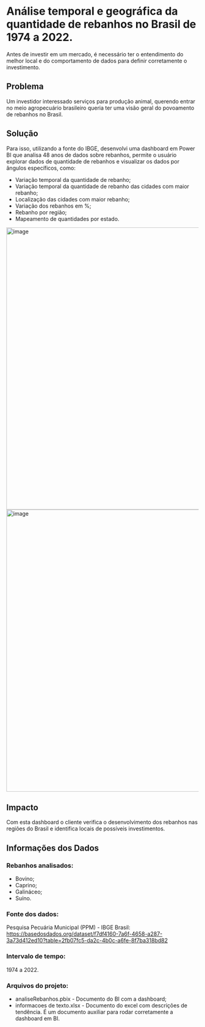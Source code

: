 # Análise temporal e geográfica da quantidade de rebanhos no Brasil de 1974 a 2022.

Antes de investir em um mercado, é necessário ter o entendimento do melhor local e do comportamento de dados para definir corretamente o investimento. 

## Problema
Um investidor interessado serviços para produção animal, querendo entrar no meio agropecuário brasileiro queria ter uma visão geral do povoamento de rebanhos no Brasil.

## Solução
Para isso, utilizando a fonte do IBGE, desenvolvi uma dashboard em Power BI que analisa 48 anos de dados sobre rebanhos,  permite o usuário explorar dados de quantidade de rebanhos e visualizar os dados por ângulos específicos, como:

- Variação temporal da quantidade de rebanho;
- Variação temporal da quantidade de rebanho das cidades com maior rebanho;
- Localização das cidades com maior rebanho;
- Variação dos rebanhos em %;
- Rebanho por região;
- Mapeamento de quantidades por estado.

<img width="1302" height="737" alt="image" src="https://github.com/user-attachments/assets/2c6549ea-047c-4402-ba42-db5540db5011" />

<img width="1302" height="737" alt="image" src="https://github.com/user-attachments/assets/633fe5ed-d0d4-4df4-8807-e5e5b9bf1a9d" />



## Impacto
Com esta dashboard o cliente verifica o desenvolvimento dos rebanhos nas regiões do Brasil e identifica locais de possíveis investimentos.

## Informações dos Dados
### Rebanhos analisados: 
- Bovino;
- Caprino;
- Galináceo;
- Suíno.

### Fonte dos dados:
Pesquisa Pecuária Municipal (PPM) - IBGE Brasil: 
  https://basedosdados.org/dataset/f7df4160-7a6f-4658-a287-3a73d412ed10?table=2fb07fc5-da2c-4b0c-a6fe-8f7ba318bd82

### Intervalo de tempo: 
1974 a 2022.

### Arquivos do projeto:
- analiseRebanhos.pbix - Documento do BI com a dashboard;
- informacoes de texto.xlsx - Documento do excel com descrições de tendência. É um documento auxiliar para rodar corretamente a dashboard em BI.
